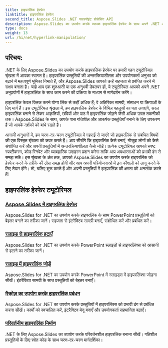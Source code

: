 ```yaml
---
title: हाइपरलिंक हेरफेर
linktitle: हाइपरलिंक हेरफेर
second_title: Aspose.Slides .NET पावरपॉइंट प्रोसेसिंग API
description: Aspose.Slides का उपयोग करके व्यापक हाइपरलिंक हेरफेर के साथ अपने .NET अनुप्रयोगों को बेहतर बनाएँ। हाइपरलिंक प्रबंधित करना, इंटरैक्टिव प्रस्तुतियाँ बनाना और उपयोगकर्ता सहभागिता को सहजता से बढ़ाना सीखें।
type: docs
weight: 13
url: /hi/net/hyperlink-manipulation/
---
```


## परिचय:

.NET के लिए Aspose.Slides का उपयोग करके हाइपरलिंक हेरफेर पर हमारी गहन ट्यूटोरियल श्रृंखला में आपका स्वागत है। हाइपरलिंक प्रस्तुतियों की अन्तरक्रियाशीलता और उपयोगकर्ता अनुभव को बढ़ाने में महत्वपूर्ण भूमिका निभाते हैं, और Aspose.Slides आपको उन्हें सहजता से प्रबंधित करने में सक्षम बनाता है। चाहे आप एक शुरुआती या एक अनुभवी डेवलपर हों, ये ट्यूटोरियल आपको अपने .NET अनुप्रयोगों में हाइपरलिंक के साथ काम करने की प्रक्रिया के माध्यम से मार्गदर्शन करेंगे।

हाइपरलिंक केवल क्लिक करने योग्य लिंक से कहीं अधिक हैं; वे अतिरिक्त सामग्री, संसाधन या क्रियाओं के लिए मार्ग हैं। इस ट्यूटोरियल श्रृंखला में, हम हाइपरलिंक हेरफेर के विभिन्न पहलुओं का पता लगाएंगे, सरल हाइपरलिंक बनाने से लेकर आकृतियों, छवियों और पाठ में हाइपरलिंक जोड़ने जैसी अधिक उन्नत तकनीकों तक। Aspose.Slides के साथ, आपके पास गतिशील और आकर्षक प्रस्तुतियाँ बनाने के लिए उपकरण हैं जो आपके दर्शकों को बांधे रखते हैं।

आगामी अनुभागों में, हम चरण-दर-चरण ट्यूटोरियल में गहराई से जाएंगे जो हाइपरलिंक से संबंधित विषयों की एक विस्तृत श्रृंखला को कवर करते हैं। आप सीखेंगे कि हाइपरलिंक कैसे बनाएं, मौजूदा लोगों को कैसे संशोधित करें और अपनी प्रस्तुतियों में अन्तरक्रियाशीलता कैसे जोड़ें। प्रत्येक ट्यूटोरियल आपको स्पष्ट स्पष्टीकरण, कोड स्निपेट और व्यावहारिक उदाहरण प्रदान करेगा ताकि आप अवधारणाओं को प्रभावी ढंग से समझ सकें। इस श्रृंखला के अंत तक, आपको Aspose.Slides का उपयोग करके हाइपरलिंक को हेरफेर करने के तरीके की ठोस समझ होगी और आप अपनी परियोजनाओं में इन कौशलों को लागू करने के लिए तैयार होंगे। तो, चलिए शुरू करते हैं और अपनी प्रस्तुतियों में हाइपरलिंक की क्षमता को अनलॉक करते हैं!

## हाइपरलिंक हेरफेर ट्यूटोरियल
### [Aspose.Slides में हाइपरलिंक हेरफेर](./hyperlink-manipulation/)
Aspose.Slides for .NET का उपयोग करके हाइपरलिंक के साथ PowerPoint प्रस्तुतियों को बेहतर बनाने का तरीका जानें। सहजता से इंटरैक्टिव सामग्री बनाएँ, संशोधित करें और प्रबंधित करें।
### [स्लाइड से हाइपरलिंक हटाएँ](./remove-hyperlinks/)
Aspose.Slides for .NET का उपयोग करके PowerPoint स्लाइडों से हाइपरलिंक्स को आसानी से हटाने का तरीका जानें।
### [स्लाइड में हाइपरलिंक जोड़ें](./add-hyperlink/)
Aspose.Slides for .NET का उपयोग करके PowerPoint में स्लाइड्स में हाइपरलिंक्स जोड़ना सीखें। इंटरैक्टिव सामग्री के साथ प्रस्तुतियों को बेहतर बनाएँ।
### [मैक्रोज़ का उपयोग करके हाइपरलिंक प्रबंधन](./macro-hyperlink/)
Aspose.Slides for .NET का उपयोग करके प्रस्तुतियों में हाइपरलिंक्स को प्रभावी ढंग से प्रबंधित करना सीखें। कार्यों को स्वचालित करें, इंटरैक्टिव मेनू बनाएँ और उपयोगकर्ता सहभागिता बढ़ाएँ।
### [परिवर्तनीय हाइपरलिंक निर्माण](./mutable-hyperlink/)
.NET के लिए Aspose.Slides का उपयोग करके परिवर्तनशील हाइपरलिंक बनाना सीखें। गतिशील प्रस्तुतियों के लिए स्रोत कोड के साथ चरण-दर-चरण मार्गदर्शिका।